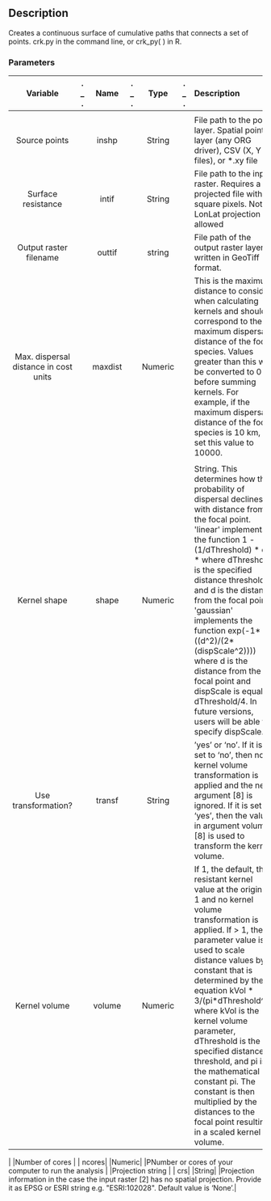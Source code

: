 ## Description

Creates a continuous surface of cumulative paths that connects a set of points. crk.py in the command line, or crk_py( ) in R.

###  Parameters

| Variable          | .  _  . | Name            | .  _  .  |   Type | .  _  . | Description |
| :---------------: | :--: |:--------------:  | :----: | :-----------------: | :--: |:---------- |
| | | | | | | | |
| Source points |      | inshp|       | String|      |File path to the point layer. Spatial point layer (any ORG driver), CSV (X, Y files), or *.xy file|
| Surface resistance |   |intif|     | String|      | File path to the input raster. Requires a projected file with square pixels. Not LonLat projection allowed|
| Output raster filename|  |outtif|  | string| |File path of the output raster layer written in GeoTiff format.|
|Max. dispersal distance in cost units| |maxdist| | Numeric| | This is the maximum distance to consider when calculating kernels and should correspond to the maximum dispersal distance of the focal species. Values greater than this will be converted to 0 before summing kernels. For example, if the maximum dispersal distance of the focal species is 10 km, set this value to 10000.|
| | | | | | | | |
|Kernel shape| |shape| | Numeric| | String. This determines how the probability of dispersal declines with distance from the focal point. 'linear' implements the function 1 - (1/dThreshold) * d * where dThreshold is the specified distance threshold and d is the distance from the focal point. 'gaussian' implements the function exp(-1*((d^2)/(2*(dispScale^2)))) where d is the distance from the focal point and dispScale is equal to dThreshold/4. In future versions, users will be able to specify dispScale. |
|Use transformation?  | |transf|  |String|  | ’yes’ or ‘no’. If it is set to ‘no’, then no kernel volume transformation is applied and the next argument [8] is ignored. If it is set to ‘yes’, then the value in argument volume [8] is used to transform the kernel volume.|
|Kernel volume |  | volume|  |Numeric|  | If 1, the default, the resistant kernel value at the origin is 1 and no kernel volume transformation is applied. If > 1, the parameter value is used to scale distance values by a constant that is determined by the equation kVol * 3/(pi*dThreshold^2) where kVol is the kernel volume parameter, dThreshold is the specified distance threshold, and pi is the mathematical constant pi. The constant is then multiplied by the distances to the focal point resulting in a scaled kernel volume.
|
|Number of cores | | ncores| |Numeric| |PNumber or cores of your computer to run the analysis | 
|Projection string  | | crs| |String| |Projection information in the case the input raster [2] has no spatial projection. Provide it as EPSG or ESRI string e.g. "ESRI:102028". Default value is ‘None’.|